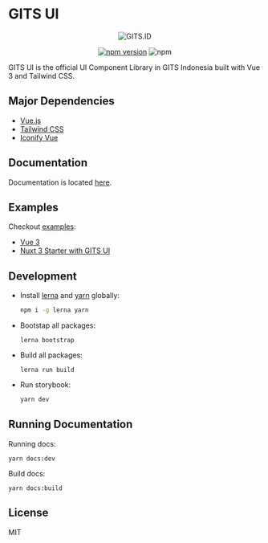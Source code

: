 # GITS UI

<div align="center">

![GITS.ID](https://gits.id/wp-content/uploads/2022/06/Logo-Main-1.png)

[![npm version](https://badge.fury.io/js/@gits-id%2Fui.svg)](https://badge.fury.io/js/@gits-id%2Fui)
![npm](https://img.shields.io/npm/dm/@gits-id/ui)

</div>

GITS UI is the official UI Component Library in GITS Indonesia built with Vue 3 and Tailwind CSS.

## Major Dependencies

- [Vue.js](https://vuejs.org/)
- [Tailwind CSS](https://tailwindcss.com/)
- [Iconify Vue](https://icones.js.org/)

## Documentation

Documentation is located [here](https://gitsindonesia.github.io/ui-component/).

## Examples

Checkout [examples](/examples/):

- [Vue 3](/examples/vue/)
- [Nuxt 3 Starter with GITS UI](https://github.com/gitsindonesia/nuxt-starter)

## Development

- Install [lerna](https://lerna.js.org/) and [yarn](https://yarnpkg.com/) globally:
  ```bash
  npm i -g lerna yarn
  ```
- Bootstap all packages:
  ```
  lerna bootstrap
  ```
- Build all packages:
  ```
  lerna run build
  ```
- Run storybook:

  ```bash
  yarn dev
  ```

## Running Documentation

Running docs:

```
yarn docs:dev
```

Build docs:

```
yarn docs:build
```

## License

MIT

